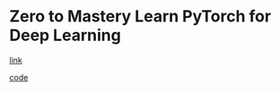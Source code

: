 # Zero to Mastery Learn PyTorch for Deep Learning

[link](https://www.learnpytorch.io/)

[code](https://github.com/mrdbourke/pytorch-deep-learning)